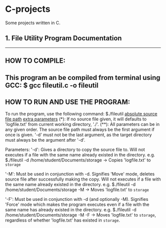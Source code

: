 # C-projects
Some projects written in C.

## 1. File Utility Program Documentation
--------------------------------------------------------------------------------
## HOW TO COMPILE:
This program an be compiled from terminal using GCC:
$ gcc fileutil.c -o fileutil
--------------------------------------------------------------------------------
## HOW TO RUN AND USE THE PROGRAM:
To run the program, use the following command:
$./fileutil [absolute source file path](*) [extra parameters](**)
(*): If no source file given, it will defaults to 'logfile.txt' from current
      working directory, './'.
(**): All parameters can be in any given order. The source file path must always
      be the first argument if once is given. '-d' must not be the last argument,
      as the target directory must always be the argument after '-d'.

Parameters:
'-d': Gives a directory to copy the source file to.
      Will not executes if a file with the same name already existed in the
      directory.
      e.g. $./fileutil -d /home/student/Documents/storage
           -> Copies 'logfile.txt' to `storage`

'-M': Must be used in conjunction with -d. Signifies 'Move' mode, deletes
      source file after successfully making the copy.
      Will not executes if a file with the same name already existed in the
      directory.
      e.g. $./fileutil -d /home/student/Documents/storage -M
           -> Moves 'logfile.txt' to `storage`

'-F': Must be used in conjunction with -d (and optionally -M). Signifies
     'Force' mode which makes the program executes even if a file with the
      same name has already existed in the directory.
      e.g. $./fileutil -d /home/student/Documents/storage -M -F
           -> Moves 'logfile.txt' to `storage`, regardless of whether
             'logfile.txt' has existed in `storage`.
